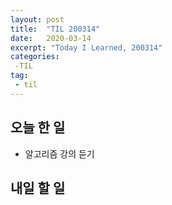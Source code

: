 ```yaml
---
layout: post
title:  "TIL 200314"
date:   2020-03-14
excerpt: "Today I Learned, 200314"
categories: 
 -TIL
tag:
 - til
---
```

## 오늘 한 일

* 알고리즘 강의 듣기

## 내일 할 일

